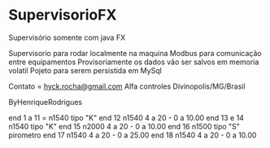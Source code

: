 # SupervisorioFX
Supervisório somente com java FX

Supervisorio para rodar localmente na maquina 
Modbus para comunicação entre equipamentos
Provisoriamente os dados vão ser salvos em memoria volatil 
Pojeto para serem persistida em MySql

Contato = hyck.rocha@gmail.com
Alfa controles
Divinopolis/MG/Brasil

ByHenriqueRodrigues

end 1 a 11 = n1540 tipo "K"
end 12 n1540 4 a 20 - 0 a 10.00 
end 13 e 14 n1540 tipo "K"
end 15 n2000 4 a 20 - 0 a 10.00 
end 16 n1500 tipo "S" pirometro
end 17 n1540 4 a 20 - 0 a 25.00
end 18 n1540 4 a 20 - 0 a 10.00  
